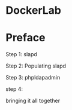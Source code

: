 # DockerLab

<h1>Preface</h1>

Step 1:
slapd

Step 2:
Populating slapd


Step 3:
phpldapadmin

step 4:

bringing it all together